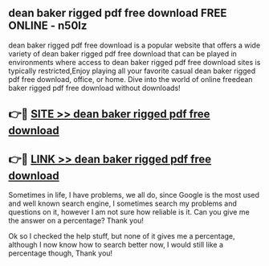 ## dean baker rigged pdf free download FREE ONLINE - n50lz

dean baker rigged pdf free download is a popular website that offers a wide variety of dean baker rigged pdf free download that can be played in environments where access to dean baker rigged pdf free download sites is typically restricted,Enjoy playing all your favorite casual dean baker rigged pdf free download, office, or home. Dive into the world of online freedean baker rigged pdf free download without downloads!

## 👉🔴 [SITE >> dean baker rigged pdf free download](http://news.freeplayer.one?title=dean_baker_rigged_pdf_free_download&ref=FRRE)

## 👉🔴 [LINK >> dean baker rigged pdf free download](http://news.freeplayer.one?title=dean_baker_rigged_pdf_free_download&ref=FREE)

Sometimes in life, I have problems, we all do, since Google is the most used and well known search engine, I sometimes search my problems and questions on it, however I am not sure how reliable is it. Can you give me the answer on a percentage? Thank you!

Ok so I checked the help stuff, but none of it gives me a percentage, although I now know how to search better now, I would still like a percentage though, Thank you!